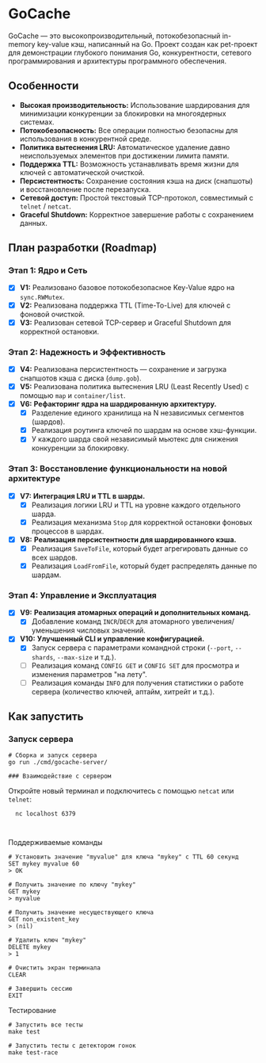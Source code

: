 
# GoCache

GoCache — это высокопроизводительный, потокобезопасный in-memory key-value кэш, написанный на Go. Проект создан как pet-проект для демонстрации глубокого понимания Go, конкурентности, сетевого программирования и архитектуры программного обеспечения.

## Особенности

*   **Высокая производительность:** Использование шардирования для минимизации конкуренции за блокировки на многоядерных системах.
*   **Потокобезопасность:** Все операции полностью безопасны для использования в конкурентной среде.
*   **Политика вытеснения LRU:** Автоматическое удаление давно неиспользуемых элементов при достижении лимита памяти.
*   **Поддержка TTL:** Возможность устанавливать время жизни для ключей с автоматической очисткой.
*   **Персистентность:** Сохранение состояния кэша на диск (снапшоты) и восстановление после перезапуска.
*   **Сетевой доступ:** Простой текстовый TCP-протокол, совместимый с `telnet` / `netcat`.
*   **Graceful Shutdown:** Корректное завершение работы с сохранением данных.

## План разработки (Roadmap)

### Этап 1: Ядро и Сеть
- [x] **V1:** Реализовано базовое потокобезопасное Key-Value ядро на `sync.RWMutex`.
- [x] **V2:** Реализована поддержка TTL (Time-To-Live) для ключей с фоновой очисткой.
- [x] **V3:** Реализован сетевой TCP-сервер и Graceful Shutdown для корректной остановки.

### Этап 2: Надежность и Эффективность
- [x] **V4:** Реализована персистентность — сохранение и загрузка снапшотов кэша с диска (`dump.gob`).
- [x] **V5:** Реализована политика вытеснения LRU (Least Recently Used) с помощью `map` и `container/list`.
- [x] **V6:** **Рефакторинг ядра на шардированную архитектуру.**
    - [x] Разделение единого хранилища на N независимых сегментов (шардов).
    - [x] Реализация роутинга ключей по шардам на основе хэш-функции.
    - [x] У каждого шарда свой независимый мьютекс для снижения конкуренции за блокировку.

### Этап 3: Восстановление функциональности на новой архитектуре
- [x] **V7:** **Интеграция LRU и TTL в шарды.**
    - [x] Реализация логики LRU и TTL на уровне каждого отдельного шарда.
    - [x] Реализация механизма `Stop` для корректной остановки фоновых процессов в шардах.
- [x] **V8:** **Реализация персистентности для шардированного кэша.**
    - [x] Реализация `SaveToFile`, который будет агрегировать данные со всех шардов.
    - [x] Реализация `LoadFromFile`, который будет распределять данные по шардам.

### Этап 4: Управление и Эксплуатация
- [x] **V9:** **Реализация атомарных операций и дополнительных команд.**
    - [x] Добавление команд `INCR`/`DECR` для атомарного увеличения/уменьшения числовых значений.
- [x] **V10:** **Улучшенный CLI и управление конфигурацией.**
    - [x] Запуск сервера с параметрами командной строки (`--port`, `--shards`, `--max-size` и т.д.).
    - [ ] Реализация команд `CONFIG GET` и `CONFIG SET` для просмотра и изменения параметров "на лету".
    - [ ] Реализация команды `INFO` для получения статистики о работе сервера (количество ключей, аптайм, хитрейт и т.д.).

## Как запустить

### Запуск сервера
```shell
# Сборка и запуск сервера
go run ./cmd/gocache-server/

### Взаимодействие с сервером
````
Откройте новый терминал и подключитесь с помощью `netcat` или `telnet`:
```shell
  nc localhost 6379

  
```
Поддерживаемые команды
```
# Установить значение "myvalue" для ключа "mykey" с TTL 60 секунд
SET mykey myvalue 60
> OK

# Получить значение по ключу "mykey"
GET mykey
> myvalue

# Получить значение несуществующего ключа
GET non_existent_key
> (nil)

# Удалить ключ "mykey"
DELETE mykey
> 1

# Очистить экран терминала
CLEAR

# Завершить сессию
EXIT
```
  

Тестирование
``` 
# Запустить все тесты
make test

# Запустить тесты с детектором гонок
make test-race
```
